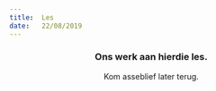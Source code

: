 ```yaml
---
title:  Les
date:   22/08/2019
---
```


### <center>Ons werk aan hierdie les.</center>
<center>Kom asseblief later terug.</center>